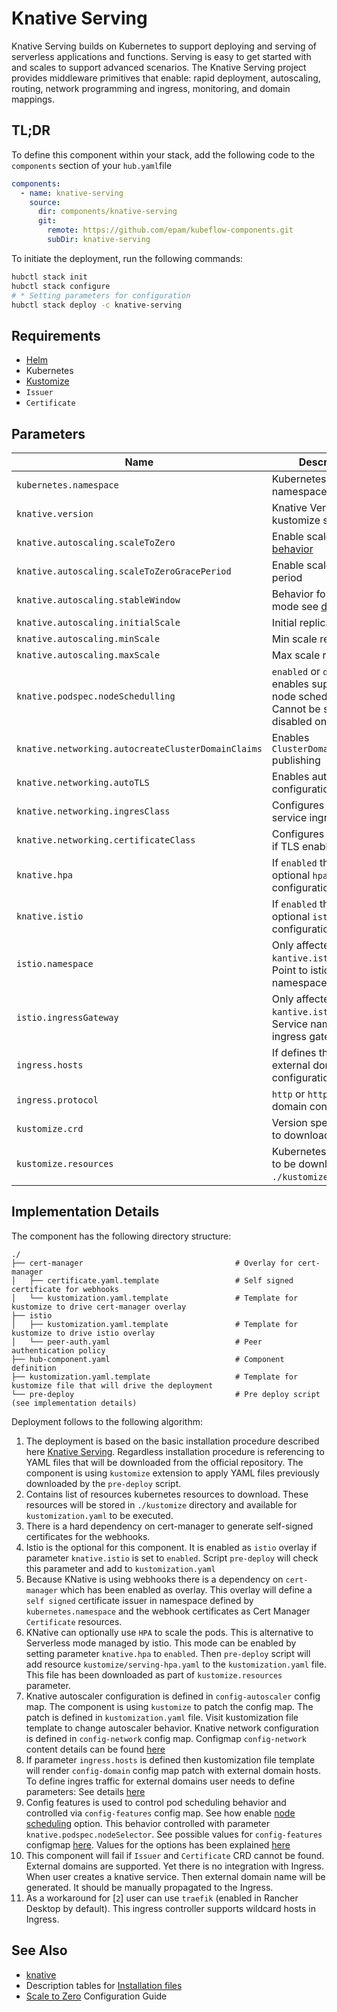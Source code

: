 # Knative Serving

Knative Serving builds on Kubernetes to support deploying and serving of serverless applications and functions. Serving
is easy to get started with and scales to support advanced scenarios. The Knative Serving project provides middleware
primitives that enable: rapid deployment, autoscaling, routing, network programming and ingress, monitoring, and domain
mappings.

## TL;DR

To define this component within your stack, add the following code to the `components` section of your  `hub.yaml`file

```yaml
components:
  - name: knative-serving
    source:
      dir: components/knative-serving
      git:
        remote: https://github.com/epam/kubeflow-components.git
        subDir: knative-serving
```

To initiate the deployment, run the following commands:

```bash
hubctl stack init
hubctl stack configure
# * Setting parameters for configuration 
hubctl stack deploy -c knative-serving
```

## Requirements

- [Helm](https://helm.sh/docs/intro/install/)
- Kubernetes
- [Kustomize](https://kustomize.io)
- `Issuer`
- `Certificate`

## Parameters

| Name                                               | Description                                                                                                       | Default Value                                                                                          | Required |
|----------------------------------------------------|-------------------------------------------------------------------------------------------------------------------|--------------------------------------------------------------------------------------------------------|:--------:|
| `kubernetes.namespace`                             | Kubernetes namespace                                                                                              | `knative-serving`                                                                                      |          |
| `knative.version`                                  | Knative Version of kustomize serving                                                                              | `v1.9.2`                                                                                               |          |
| `knative.autoscaling.scaleToZero`                  | Enable scale to zero [behavior](https://knative.dev/docs/serving/autoscaling/scale-to-zero/#enable-scale-to-zero) | `true`                                                                                                 |          |
| `knative.autoscaling.scaleToZeroGracePeriod`       | Enable scale to zero period                                                                                       | `5m`                                                                                                   |          |
| `knative.autoscaling.stableWindow`                 | Behavior for stable mode see [details](https://knative.dev/docs/serving/autoscaling/kpa-specific/#modes)          | `180s`                                                                                                 |          |
| `knative.autoscaling.initialScale`                 | Initial replicas                                                                                                  | `1`                                                                                                    |          |
| `knative.autoscaling.minScale`                     | Min scale replicas                                                                                                | `0`                                                                                                    |          |
| `knative.autoscaling.maxScale`                     | Max scale replicas                                                                                                | `0`                                                                                                    |          |
| `knative.podspec.nodeSchedulling`                  | `enabled` or `disabled` enables support for node scheduling. Cannot be safely disabled once enabled               | `disabled`                                                                                             |          |
| `knative.networking.autocreateClusterDomainClaims` | Enables `ClusterDomainlaims` publishing                                                                           | `true`                                                                                                 |          |
| `knative.networking.autoTLS`                       | Enables auto tls configuration                                                                                    | `Disabled`                                                                                             |          |
| `knative.networking.ingresClass`                   | Configures knative service ingress class                                                                          | `istio.ingress.networking.knative.dev`                                                                 |          |
| `knative.networking.certificateClass`              | Configures certificates if TLS enabled                                                                            | `cert-manager.certificate.networking.knative.dev`                                                      |          |
| `knative.hpa`                                      | If `enabled` then install optional `hpa` configuration                                                            | `disabled`                                                                                             |          |
| `knative.istio`                                    | If `enabled` then install optional `istio` configuration                                                          | `enabled`                                                                                              |          |
| `istio.namespace`                                  | Only affected when `kantive.istio=enabled`. Point to istio-namespace                                              | `istio-system`                                                                                         |          |
| `istio.ingressGateway`                             | Only affected when `kantive.istio=enabled`. Service name of istio ingress gateway                                 |                                                                                                        |          |
| `ingress.hosts`                                    | If defines then enables external domain configuration                                                             | `svc.cluster.local`                                                                                    |          |
| `ingress.protocol`                                 | `http` or `https` external domain configuration                                                                   | `http`                                                                                                 |          |
| `kustomize.crd`                                    | Version specific CRD to download CRDs                                                                             | `https://github.com/knative/serving/releases/download/knative-${kubernetes.version}/serving-crds.yaml` |          |
| `kustomize.resources`                              | Kubernetes resources to be downloaded to `./kustomize` directory                                                  | `URLs`                                                                                                 |          |

## Implementation Details

The component has the following directory structure:

```text
./
├── cert-manager                                  # Overlay for cert-manager
│   ├── certificate.yaml.template                 # Self signed certificate for webhooks
│   └── kustomization.yaml.template               # Template for kustomize to drive cert-manager overlay
├── istio
│   ├── kustomization.yaml.template               # Template for kustomize to drive istio overlay
│   └── peer-auth.yaml                            # Peer authentication policy            
├── hub-component.yaml                            # Component definition
├── kustomization.yaml.template                   # Template for kustomize file that will drive the deployment
└── pre-deploy                                    # Pre deploy script (see implementation details)
```

Deployment follows to the following algorithm:

1. The deployment is based on the basic installation procedure described
   here [Knative Serving](https://knative.dev/docs/install/yaml-install/serving/install-serving-with-yaml/). Regardless
   installation procedure is referencing to YAML files that will be downloaded from the official repository. The
   component
   is using `kustomize` extension to apply YAML files previously downloaded by the `pre-deploy` script.
2. Contains list of resources kubernetes resources to download. These resources will be stored in `./kustomize`
   directory
   and available for `kustomization.yaml` to be executed.
3. There is a hard dependency on cert-manager to generate self-signed certificates for the webhooks.
4. Istio is the optional for this component. It is enabled as `istio` overlay if parameter `knative.istio` is set
   to `enabled`. Script `pre-deploy` will check this parameter and add to `kustomization.yaml`
5. Because KNative is using webhooks there is a dependency on `cert-manager` which has been enabled as overlay. This
   overlay will define a `self signed` certificate issuer in namespace defined by `kubernetes.namespace` and the webhook
   certificates as Cert Manager `Certificate` resources.
6. KNative can optionally use `HPA` to scale the pods. This is alternative to Serverless mode managed by istio. This
   mode
   can be enabled by setting parameter `knative.hpa` to `enabled`. Then `pre-deploy` script will add
   resource `kustomize/serving-hpa.yaml` to the `kustomization.yaml` file. This file has been downloaded as part
   of `kustomize.resources` parameter.
7. Knative autoscaler configuration is defined in `config-autoscaler` config map. The component is using `kustomize` to
   patch the config map. The patch is defined in `kustomization.yaml` file. Visit kustomization file template to change
   autoscaler behavior. Knative network configuration is defined in `config-network` config map.
   Configmap `config-network` content details can be
   found [here](https://github.com/knative/serving/blob/main/vendor/knative.dev/networking/config/config-network.yaml)
8. If parameter `ingress.hosts` is defined then kustomization file template will render `config-domain` config map patch
   with external domain hosts. To define ingres traffic for external domains user needs to define parameters: See
   details [here](https://knative.dev/docs/serving/using-a-custom-domain/#procedure)
9. Config features is used to control pod scheduling behavior and controlled via `config-features` config map. See how
   enable [node scheduling](https://kserve.github.io/website/0.10/modelserving/nodescheduling/inferenceservicenodescheduling/)
   option. This behavior controlled with parameter `knative.podspec.nodeSelector`. See possible values
   for `config-features`
   configmap [here](https://github.com/knative/serving/blob/main/config/core/configmaps/features.yaml). Values for the
   options has been
   explained [here](https://kserve.github.io/website/master/admin/serverless/servicemesh/#turn-on-strict-mtls-and-authorization-policy)
10. This component will fail if `Issuer` and `Certificate` CRD cannot be found. External domains are supported. Yet
    there is no integration with Ingress. When user creates a knative service. Then external domain name will be
    generated. It should be manually propagated to the Ingress.
11. As a workaround for [`2`] user can use `traefik` (enabled in Rancher Desktop by default). This ingress controller
    supports wildcard hosts in Ingress.

## See Also

- [knative](https://knative.dev/)
- Description tables
  for [Installation files](https://knative.dev/docs/install/yaml-install/serving/serving-installation-files/)
- [Scale to Zero](https://knative.dev/docs/serving/autoscaling/scale-to-zero/) Configuration Guide
